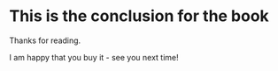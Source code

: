 # This is the conclusion for the book
Thanks for reading.

I am happy that you buy it - see you next time!


